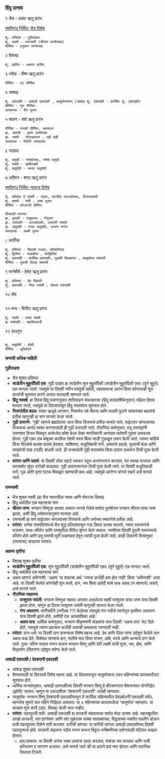 
### हिंदु उत्सव

१ चैत्र - वसंत ऋतु प्रारंभ

[स्मृतिगंध निर्मित: चैत्र विशेष](https://www.youtube.com/watch?v=9YA6t4joyoA)
```
शु. प्रतिपदा - गुढीपाडवा
शु. नवमी - रामनवमी (श्रीराम जन्मोत्सव)
पौर्णिमा - हनुमान जन्मोत्सव
```

२ वैशाख
```
शु. तृतीया - अक्षय्य तृतीया
```

३ ज्येष्ठ - ग्रीष्म ऋतु प्रारंभ
```
पौर्णिमा - वट पौर्णिमा
```

४ आषाढ
```
शु. एकादशी - आषाढी एकादशी , चातुर्मास्यारंभ (आषाढ शु. एकादशी - कार्तिक शु. एकादशी)
पौर्णिमा - गुरु पौर्णिमा
अमावस्या - दीप पूजन
```

५ श्रावण - वर्षा ऋतु प्रारंभ
```
पौर्णिमा - नारळी पौर्णिमा, रक्षाबंधन
कृ. अष्टमी - कृष्ण जन्मोत्सव
कृ. नवमी - गोपाळकाला , दही हंडी
अमावस्या - पिठोरी अमावस्या
```

६ भाद्रपद
```
शु. चतुर्थी - गणेशोत्सव, गणेश चतुर्थी
शु. पंचमी - ऋषिपंचमी
शु. चतुर्दशी - अनंत चतुर्दशी
```

७ अश्विन - शरद ऋतु प्रारंभ

[स्मृतिगंध निर्मित: नवरात्र विशेष](https://www.youtube.com/watch?v=SOhBzdAtwp4)
```
शु. प्रतिपदा ते दशमी - दसरा, शारदीय नवरात्रोत्सव, विजयादशमी
शु. दशमी - शमी , अश्व पूजन
पौर्णिमा - कोजागरी पौर्णिमा

दीपावली-आरम्भ:
कृ. द्वादशी - वसुबारस , गोपूजन
कृ. त्रयोदशी - धनत्रयोदशी, धन्वंतरी जयंती
कृ. चतुर्दशी - नरक चतुर्दशी, अभ्यंग स्नान
अमावस्या - लक्ष्मी पूजन 
```

८ कार्तिक
```
शु. प्रतिपदा - दिवाळी पाडवा, बलिप्रतिपदा
शु. द्वितीया - भाऊबीज , यमद्वितीया
शु. एकादशी - कार्तिक-एकादशी, तुलसी विवाहारंभ , चातुर्मास्य समाप्ती
पौर्णिमा - तुलसी विवाह समाप्ती
```

९ मार्गशीर्ष - हेमंत ऋतु प्रारंभ
```
शु. प्रतिपदा - देव दिवाळी
शु. एकादशी - गीता जयंती , मोक्षदा एकादशी
```


१० पौष
```

```


११ माघ - शिशिर ऋतु प्रारंभ
```
शु. पंचमी - वसंत पंचमी
कृ त्रयोदशी - महाशिवरात्री
```



१२ फाल्गुन
```

शु. चतुर्दशी - होळी
पौर्णिमा - धूलिवंदन

```

**सणांची अधिक माहिती**

**गुढीपाडवा**

- चैत्र शुक्ल प्रतिपदा
- **साडेतीन मुहूर्तांपैकी एक**: गुढी पाडवा हा साडेतीन शुभ मुहूर्तांपैकी (साडेतीन मुहूर्तांपैकी एक) (पूर्ण मुहूर्त) एक मानला जातो. त्यामुळे या दिवशी नवीन वस्तूंची खरेदी, व्यवसायाचा आरंभ किंवा कोणत्याही शुभ कार्याची सुरुवात करणे अत्यंत फलदायी समजले जाते.
- **हिंदू नववर्ष**: हा दिवस हिंदू पंचांगानुसार शालिवाहन संवत्सराचा (हिंदू कालदर्शिकेनुसार) पहिला दिवस मानला जातो, त्यामुळे या दिवसापासून हिंदू नववर्षाला सुरुवात होते.
- **निसर्गातील बदल**: वसंत ऋतूचे आगमन, निसर्गात नवे चैतन्य आणि पालवी फुटणे यांसारख्या बदलांचे प्रतीक म्हणूनही हा सण साजरा केला जातो.
- **गुढी उभारणे**: 'गुढी' म्हणजे ब्रह्मदेवाचा ध्वज किंवा विजयाचे प्रतीक मानले जाते. वाईटावर चांगल्याच्या विजयाचा आनंद व्यक्त करण्यासाठी ही गुढी उभारली जाते. पौराणिक कथेनुसार, प्रभू रामचंद्रांनी रावणावर विजय मिळवून अयोध्येत प्रवेश केला तेव्हा नागरिकांनी आनंदात घरोघरी गुढ्या उभारल्या होत्या. गुढी एका उंच बांबूच्या काठीला रेशमी वस्त्र किंवा साडी गुंडाळून तयार केली जाते. त्यावर चांदीचे किंवा पितळेचे कलश पालथे ठेवतात. याशिवाय, कडुलिंबाची पाने, आंब्याचे डहाळे, फुलांची माळ आणि साखरेची माळ (गाठी) बांधली जाते. ही सजवलेली गुढी घरासमोर किंवा दारात उभारून तिची पूजा केली जाते.
- **परंपरा आणि पदार्थ**: या दिवशी लोक पहाटे लवकर उठून अभ्यंगस्नान करतात, घर स्वच्छ करतात आणि घरासमोर सुंदर रांगोळी काढतात. गुढी उभारल्यानंतर तिची पूजा केली जाते. या दिवशी कडुलिंबाची पाने, गूळ आणि इतर घटक मिसळून खाण्याची प्रथा आहे, ज्यामुळे आरोग्य चांगले राहते असे मानले जाते.

**रामनवमी**

- चैत्र शुक्ल नवमी (हा चैत्र नवरात्रीचा नववा आणि शेवटचा दिवस)
- हिंदू धर्मातील एक महत्त्वाचा सण
- **श्रीराम जन्म**: भगवान विष्णूचा सातवा अवतार मानले गेलेले मर्यादा पुरुषोत्तम भगवान श्रीराम यांचा जन्म झाला, अशी हिंदू धर्मशास्त्रानुसार मान्यता आहे.
- रामनवमी हा सण वाईटावर चांगल्याच्या विजयाचे आणि धर्माच्या स्थापनेचे प्रतीक आहे.
- **परंपरा**: अनेक राममंदिरांमध्ये चैत्र शुद्ध प्रतिपदेपासून नऊ दिवस उत्सव चालतो, ज्यात रामायणाचे पारायण, कथा-कीर्तन आणि राममूर्तीला विविध शृंगार केले जातात. नवमीच्या दिवशी दुपारी रामजन्माचे कीर्तन होते आणि प्रभू रामांची मूर्ती पाळण्यात ठेवून त्यांची पूजा केली जाते. काही ठिकाणी मिरवणुका (रथयात्रा) काढल्या जातात.


**अक्षय्य तृतीया**

- वैशाख शुक्ल तृतीया
- **साडेतीन मुहूर्तांपैकी एक**: शुभ मुहूर्तांपैकी (साडेतीन मुहूर्तांपैकी एक) (पूर्ण मुहूर्त) एक मानला जातो.
- हिंदू धर्मातील एक महत्त्वाचा सण
- अक्षय म्हणजे अविनाशी: 'अक्षय' या शब्दाचा अर्थ 'ज्याचा कधीही क्षय होत नाही' किंवा 'अविनाशी' असा आहे. या दिवशी केलेले कोणतेही शुभ कार्य, दान, जप किंवा खरेदी याचे फळ अक्षय (न संपणारे) असते, असे मानले जाते.
- **पौराणिक माहात्म्य**:
  - **परशुराम जयंती**: भगवान विष्णूचा सहावा अवतार असलेल्या महर्षी परशुराम यांचा जन्म याच दिवशी झाला होता, म्हणून हा दिवस परशुराम जयंती म्हणूनही साजरा केला जातो.
  - **गंगा अवतरण**: भागीरथीने (भगीरथ ??) केलेल्या तपामुळे गंगा नदीचे स्वर्गातून पृथ्वीवर अवतरण याच दिवशी झाले होते, अशीही एक आख्यायिका आहे.
  - **अक्षय पात्र**: धार्मिक कथेनुसार, भगवान श्रीकृष्णांनी पांडवांना याच दिवशी 'अक्षय पात्र' भेट दिले होते, ज्यामुळे त्यांना प्रवासात कधीही अन्नाची कमतरता जाणवली नाही.
- **परंपरा**: दान-धर्म: या दिवशी दान करण्याला विशेष महत्त्व आहे. देव आणि पितर यांना उद्देशून केलेले दान अक्षय फळ देते. विशेषतः पाण्याचे दान, मातीचे माठ किंवा रांजण, आंबे, वस्त्रे आणि धान्याचे दान केले जाते. पूजा: पवित्र जलात स्नान करून भगवान विष्णू आणि देवी लक्ष्मी यांची पूजा, जप, होम, आणि पितृतर्पण (पितरांना उद्देशून तर्पण) केले जाते.


**आषाढी एकादशी / देवशयनी एकादशी**

- आषाढ शुक्ल एकादशी
- वैष्णवांसाठी या दिवसाचे विशेष महत्त्व आहे. या दिवसापासून चातुर्मासाला (चार महिन्यांच्या कालावधीला) सुरुवात होते.
- धार्मिक मान्यतेनुसार, आषाढी एकादशीच्या दिवशी भगवान विष्णू हे क्षीरसागरात शेषनागावर योगनिद्रेत (झोपी) जातात. म्हणून या एकादशीला 'देवशयनी एकादशी' असेही म्हणतात.
- चातुर्मास: भगवान विष्णू देवशयनी एकादशीपासून ते कार्तिक महिन्यातील देवप्रबोधनी एकादशी पर्यंत, म्हणजेच सुमारे चार महिने निद्रिस्त असतात. या ४ महिन्यांच्या कालावधीला 'चातुर्मास' म्हणतात. या काळात शुभ कार्ये (उदा. विवाह) केली जात नाहीत.
- **परंपरा**: पंढरपूरची वारी: आषाढी एकादशी हा वारकरी संप्रदायाचा सर्वात मोठा उत्सव आहे. महाराष्ट्रातील लाखो वारकरी, संत ज्ञानेश्वर आणि संत तुकाराम यांच्या पालख्यांसह, विठ्ठलाच्या भक्तीत तल्लीन होऊन पायी पंढरपूरच्या दिशेने वारी करतात. वारीची सांगता: या वारीची सांगता आषाढी एकादशीच्या दिवशी पंढरपूरमध्ये होते. वारकरी चंद्रभागा नदीत स्नान करून विठ्ठल-रुक्मिणीच्या दर्शनासाठी मंदिरात दाखल होतात.
  - व्रत/उपवास: या दिवशी अनेक भक्त उपवास (व्रत) करतात, मंत्रांचा जप करतात आणि रात्री हरिभजन व जागरण करतात. असे मानले जाते की या व्रताने पापं नष्ट होतात आणि भावनिक स्थिरता टिकते.
